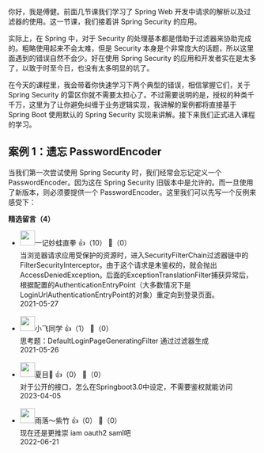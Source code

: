 你好，我是傅健。前面几节课我们学习了 Spring Web 开发中请求的解析以及过滤器的使用。这一节课，我们接着讲 Spring Security 的应用。

实际上，在 Spring 中，对于 Security 的处理基本都是借助于过滤器来协助完成的。粗略使用起来不会太难，但是 Security 本身是个非常庞大的话题，所以这里面遇到的错误自然不会少。好在使用 Spring Security 的应用和开发者实在是太多了，以致于时至今日，也没有太多明显的坑了。

在今天的课程里，我会带着你快速学习下两个典型的错误，相信掌握它们，关于 Spring Security 的雷区你就不需要太担心了。不过需要说明的是，授权的种类千千万，这里为了让你避免纠缠于业务逻辑实现，我讲解的案例都将直接基于 Spring Boot 使用默认的 Spring Security 实现来讲解。接下来我们正式进入课程的学习。

## 案例 1：遗忘 PasswordEncoder

当我们第一次尝试使用 Spring Security 时，我们经常会忘记定义一个 PasswordEncoder。因为这在 Spring Security 旧版本中是允许的。而一旦使用了新版本，则必须要提供一个 PasswordEncoder。这里我们可以先写一个反例来感受下：
<div><strong>精选留言（4）</strong></div><ul>
<li><img src="https://static001.geekbang.org/account/avatar/00/14/fc/18/8e69f7cf.jpg" width="30px"><span>一记妙蛙直拳</span> 👍（10） 💬（0）<div>当浏览器请求应用受保护的资源时，进入SecurityFilterChain过滤器链中的FilterSecurityInterceptor。由于这个请求是未鉴权的，就会抛出AccessDeniedException。后面的ExceptionTranslationFilter捕获异常后，根据配置的AuthenticationEntryPoint（大多数情况下是LoginUrlAuthenticationEntryPoint的对象）重定向到登录页面。</div>2021-05-27</li><br/><li><img src="https://static001.geekbang.org/account/avatar/00/12/ce/d7/074920d5.jpg" width="30px"><span>小飞同学</span> 👍（1） 💬（0）<div>思考题：DefaultLoginPageGeneratingFilter  通过过滤器生成</div>2021-05-26</li><br/><li><img src="https://static001.geekbang.org/account/avatar/00/10/cd/ab/1c3dc64b.jpg" width="30px"><span>夏目🐳</span> 👍（0） 💬（0）<div>对于公开的接口，怎么在Springboot3.0中设定，不需要鉴权就能访问</div>2023-04-05</li><br/><li><img src="https://static001.geekbang.org/account/avatar/00/19/6b/e9/7620ae7e.jpg" width="30px"><span>雨落～紫竹</span> 👍（0） 💬（0）<div>现在还是更推崇 iam oauth2 saml吧</div>2022-06-21</li><br/>
</ul>